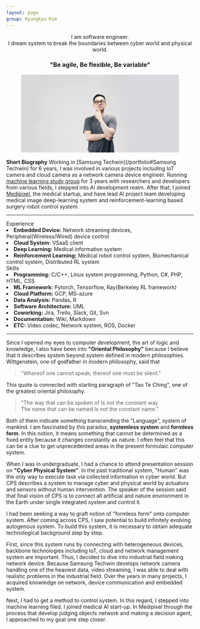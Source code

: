 ```yaml
---
layout: page
group: Hyungkyu Kim
---
```

<div align="center">
    I am software engineer.<br>
    I dream system to break the boundaries between cyber world and physical world.<br>
    <h3>"Be agile, Be flexible, Be variable"</h3>
</div>

<div>
    <figure>
      <img src="/images/profile.JPG">
    </figure>
</div>

**Short Biography** Working in [Samsung Techwin](/portfolio#Samsung Techwin) for 6 years, I was involved in various projects including IoT camera and cloud camera as a network camera device engineer.
Running [machine learning study group](https://www.facebook.com/Deepsight-1780933522021742/) for 3 years with researchers and developers from various fields, I stepped into AI development realm.
After that, I joined [Medipixel](/portfolio#Medipixel), the medical startup, and have lead AI project team developing medical image deep-learning system and reinforcement-learning based surgery robot control system.

---

<div class="profile">
    <div class="profile__left">
        <div class="private_info">Experience</div>
        <li><strong>Embedded Device:</strong> Network streaming devices, Peripheral(Wireless/Wired) device control</li>
        <li><strong>Cloud System:</strong> VSaaS client</li> 
        <li><strong>Deep Learning:</strong> Medical information system</li>
        <li><strong>Reinforcement Learning:</strong> Medical robot control system, Biomechanical control system, Distributed RL system</li>
    </div>
    <div class="profile__right">
        <div class="private_info">Skills</div> 
        <li><strong>Programming:</strong> C/C++, Linux system programming, Python, C#, PHP, HTML, CSS</li>
        <li><strong>ML Framework:</strong> Pytorch, Tensorflow, Ray(Berkeley RL framework)</li>
        <li><strong>Cloud Platform:</strong> GCP, MS-azure</li>
        <li><strong>Data Analysis:</strong> Pandas, R</li>
        <li><strong>Software Architecture:</strong> UML</li>
        <li><strong>Coworking:</strong> Jira, Trello, Slack, Git, Svn</li>
        <li><strong>Documentation:</strong> Wiki, Markdown</li>
        <li><strong>ETC:</strong> Video codec, Network system, ROS, Docker</li>
    </div>
</div>

---

Since I opened my eyes to computer development, the art of logic and knowledge, I also have been into **"Oriental Philosophy"**
because I believe that it describes system beyond system defined in modern philosophies. 
Wittgenstein, one of godfather in modern philosophy, said that 

> "Whereof one cannot speak, thereof one must be silent."

This quote is connected with starting paragraph of "Tao Te Ching", one of the greatest oriental philosophy.

>"The way that can be spoken of Is not the constant way  
The name that can be named Is not the constant name."

Both of them indicate something transcending the "Language", system of mankind.
I am fascinated by this paradox, **systemless system** and **formless form**.
In this notion, it means something that cannot be determined as a fixed entity because it changes constantly as nature.
I often feel that this can be a clue to get unprecedented areas in the present formulaic computer system.

When I was in undergraduate, I had a chance to attend presentation session on **"Cyber Physical System"**. 
In the past traditional system, "Human" was the only way to execute task via collected information in cyber world.
But CPS describes a system to manage cyber and physical world by actuators and sensors without human intervention.
The speaker of the session said that final vision of CPS is to connect all artificial and nature environment in the Earth under single integrated system and control it.

I had been seeking a way to graft notion of "formless form" onto computer system.
After coming across CPS, I saw potential to build infinitely evolving autogenous system. 
To build this system, it is necessary to obtain adequate technological background step by step.

First, since this system runs by connecting with heterogeneous devices, backbone technologies including IoT, cloud and network management system are important. 
Thus, I decided to dive into industrial field making network device. 
Because Samsung Techwin develops network camera handling one of the heaviest data, video streaming, I was able to deal with realistic problems in the industrial field. 
Over the years in many projects, I acquired knowledge on network, device communication and embedded system. 

Next, I had to get a method to control system. 
In this regard, I stepped into machine learning filed. 
I joined medical AI start-up. 
In Medipixel through the process that develop judging objects network and making a decision agent, I approached to my goal one step closer.